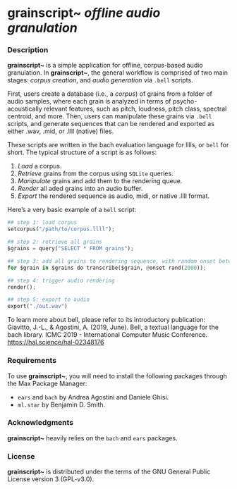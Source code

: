# **grainscript~** _offline audio granulation_

### Description

**grainscript~** is a simple application for offline, corpus-based audio granulation. In **grainscript~**, the general workflow is comprised of two main stages: _corpus creation_, and _audio generation_ via `.bell` scripts. 

First, users create a database (i.e., a _corpus_) of grains from a folder of audio samples, where each grain is analyzed in terms of psycho-acoustically relevant features, such as pitch, loudness, pitch class, spectral centroid, and more. Then, users can manipulate these grains via `.bell` scripts, and generate sequences that can be rendered and exported as either .wav, .mid, or .llll (native) files. 

These scripts are written in the bach evaluation language for lllls, or `bell` for short. The typical structure of a script is as follows:

1) *Load* a corpus.
2) *Retrieve* grains from the corpus using `SQLite` queries.
3) *Manipulate* grains and add them to the rendering queue.
4) *Render* all aded grains into an audio buffer.
5) *Export* the rendered sequence as audio, midi, or native .llll format.

Here’s a very basic example of a `bell` script:

```py
## step 1: load corpus
setcorpus("/path/to/corpus.llll");

## step 2: retrieve all grains
$grains = query("SELECT * FROM grains");

## step 3: add all grains to rendering sequence, with random onset between 0 and 2000 ms
for $grain in $grains do transcribe($grain, @onset rand(2000));

## step 4: trigger audio rendering
render();

## step 5: export to audio
export("./out.wav")
```

To learn more about bell, please refer to its introductory publication: 
Giavitto, J.-L., & Agostini, A. (2019, June). Bell, a textual language for the bach library. ICMC 2019 - International Computer Music Conference. https://hal.science/hal-02348176

### Requirements
To use **grainscript~**, you will need to install the following packages through the Max Package Manager:
- `ears` and `bach` by Andrea Agostini and Daniele Ghisi.
- `ml.star` by Benjamin D. Smith.

### Acknowledgments
**grainscript~** heavily relies on the `bach` and `ears` packages.

### License
**grainscript~** is distributed under the terms of the GNU General Public License version 3 (GPL-v3.0).